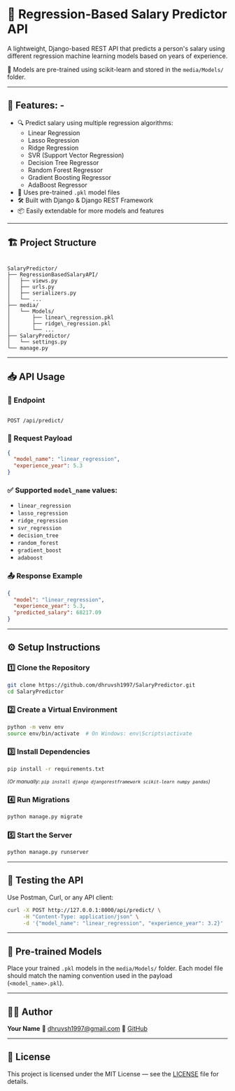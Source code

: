# 🎯 Regression-Based Salary Predictor API

A lightweight, Django-based REST API that predicts a person's salary using different regression machine learning models based on years of experience.

📁 Models are pre-trained using scikit-learn and stored in the `media/Models/` folder.

---

## 🚀 Features: -

- 🔍 Predict salary using multiple regression algorithms:
  - Linear Regression
  - Lasso Regression
  - Ridge Regression
  - SVR (Support Vector Regression)
  - Decision Tree Regressor
  - Random Forest Regressor
  - Gradient Boosting Regressor
  - AdaBoost Regressor
- 🧠 Uses pre-trained `.pkl` model files
- 🛠️ Built with Django & Django REST Framework
- 📦 Easily extendable for more models and features

---

## 🏗️ Project Structure

```

SalaryPredictor/
├── RegressionBasedSalaryAPI/
│   ├── views.py
│   ├── urls.py
│   ├── serializers.py
│   └── ...
├── media/
│   └── Models/
│       ├── linear\_regression.pkl
│       ├── ridge\_regression.pkl
│       └── ...
├── SalaryPredictor/
│   └── settings.py
└── manage.py

```

---

## 📥 API Usage

### 🔗 Endpoint

```

POST /api/predict/

````

### 📨 Request Payload

```json
{
  "model_name": "linear_regression",
  "experience_year": 5.3
}
````

### ✅ Supported `model_name` values:

* `linear_regression`
* `lasso_regression`
* `ridge_regression`
* `svr_regression`
* `decision_tree`
* `random_forest`
* `gradient_boost`
* `adaboost`

### 📤 Response Example

```json
{
  "model": "linear_regression",
  "experience_year": 5.3,
  "predicted_salary": 68217.09
}
```

---

## ⚙️ Setup Instructions

### 1️⃣ Clone the Repository

```bash
git clone https://github.com/dhruvsh1997/SalaryPredictor.git
cd SalaryPredictor
```

### 2️⃣ Create a Virtual Environment

```bash
python -m venv env
source env/bin/activate  # On Windows: env\Scripts\activate
```

### 3️⃣ Install Dependencies

```bash
pip install -r requirements.txt
```

<sub>*(Or manually: `pip install django djangorestframework scikit-learn numpy pandas`)*</sub>

### 4️⃣ Run Migrations

```bash
python manage.py migrate
```

### 5️⃣ Start the Server

```bash
python manage.py runserver
```

---

## 🧪 Testing the API

Use Postman, Curl, or any API client:

```bash
curl -X POST http://127.0.0.1:8000/api/predict/ \
     -H "Content-Type: application/json" \
     -d '{"model_name": "linear_regression", "experience_year": 3.2}'
```

---

## 📁 Pre-trained Models

Place your trained `.pkl` models in the `media/Models/` folder.
Each model file should match the naming convention used in the payload (`<model_name>.pkl`).

---

## 👨‍💻 Author

**Your Name**
📧 [dhruvsh1997@gmail.com](mailto:your.email@example.com)
🐙 [GitHub](https://github.com/dhruvsh1997)

---

## 📝 License

This project is licensed under the MIT License — see the [LICENSE](LICENSE) file for details.

